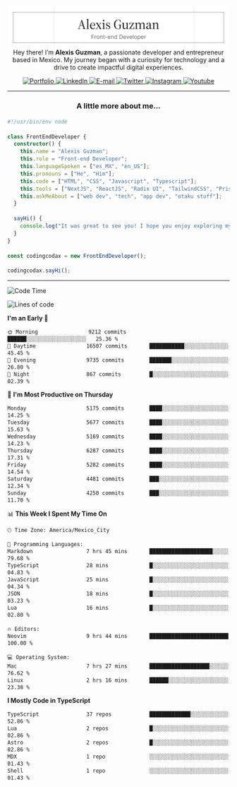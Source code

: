 <img align='right' src="./Banner.png" width="" />
<p align='center'>Hey there! I’m <strong>Alexis Guzman</strong>, a passionate developer and entrepreneur based in Mexico. My journey began with a curiosity for technology and a drive to create impactful digital experiences.</p>

<div align='center'>
  <a href='https://www.codingcodax.dev' target='_blank'>
    <img alt='Portfolio' src='https://img.shields.io/badge/Portfolio-black?logo=vercel&style=flat-square'>
  </a>
  <a href='https://linkedin.com/in/codingcodax' target='_blank'>
    <img alt='LinkedIn' src='https://img.shields.io/badge/LinkedIn-black?logo=LinkedIn&style=flat-square'>
  </a>
  <a href='mailto:hello@codingcodax.com' target='_blank'>
    <img alt='E-mail' src='https://img.shields.io/badge/Email-black?logo=Gmail&style=flat-square'>
  </a>
  <a href='https://x.com/codingcodax' target='_blank'>
    <img alt='Twitter' src='https://img.shields.io/badge/X-black?logo=X&style=flat-square'>
  </a>
  <a href='https://www.instagram.com/codingcodax' target='_blank'>
    <img alt='Instagram' src='https://img.shields.io/badge/Instagram-black?logo=Instagram&style=flat-square'>
  </a>
  <a href='https://www.youtube.com/@codingcodax' target='_blank'>
    <img alt='Youtube' src='https://img.shields.io/badge/YouTube-black?logo=Youtube&style=flat-square'>
  </a>
</div>


---

<h3 align='center'>A little more about me...</h3>

```typescript
#!/usr/bin/env node

class FrontEndDeveloper {
  constructor() {
    this.name = "Alexis Guzman";
    this.role = "Front-end Developer";
    this.languageSpoken = ["es_MX", "en_US"];
    this.pronouns = ["He", "Him"];
    this.code = ["HTML", "CSS", "Javascript", "Typescript"];
    this.tools = ["NextJS", "ReactJS", "Radix UI", "TailwindCSS", "Prisma", "Shadcn UI"];
    this.askMeAbout = ["web dev", "tech", "app dev", "otaku stuff"];
  }

  sayHi() {
    console.log("It was great to see you! I hope you enjoy exploring my work.");
  }
}

const codingcodax = new FrontEndDeveloper();

codingcodax.sayHi();
```

---

<!--START_SECTION:waka-->
![Code Time](http://img.shields.io/badge/Code%20Time-3%2C197%20hrs%2032%20mins-blue)

![Lines of code](https://img.shields.io/badge/From%20Hello%20World%20I%27ve%20Written-11.0%20million%20lines%20of%20code-blue)

**I'm an Early 🐤** 

```text
🌞 Morning                9212 commits        ██████░░░░░░░░░░░░░░░░░░░   25.36 % 
🌆 Daytime                16507 commits       ███████████░░░░░░░░░░░░░░   45.45 % 
🌃 Evening                9735 commits        ███████░░░░░░░░░░░░░░░░░░   26.80 % 
🌙 Night                  867 commits         █░░░░░░░░░░░░░░░░░░░░░░░░   02.39 % 
```
📅 **I'm Most Productive on Thursday** 

```text
Monday                   5175 commits        ████░░░░░░░░░░░░░░░░░░░░░   14.25 % 
Tuesday                  5677 commits        ████░░░░░░░░░░░░░░░░░░░░░   15.63 % 
Wednesday                5169 commits        ████░░░░░░░░░░░░░░░░░░░░░   14.23 % 
Thursday                 6287 commits        ████░░░░░░░░░░░░░░░░░░░░░   17.31 % 
Friday                   5282 commits        ████░░░░░░░░░░░░░░░░░░░░░   14.54 % 
Saturday                 4481 commits        ███░░░░░░░░░░░░░░░░░░░░░░   12.34 % 
Sunday                   4250 commits        ███░░░░░░░░░░░░░░░░░░░░░░   11.70 % 
```


📊 **This Week I Spent My Time On** 

```text
🕑︎ Time Zone: America/Mexico_City

💬 Programming Languages: 
Markdown                 7 hrs 45 mins       ████████████████████░░░░░   79.68 % 
TypeScript               28 mins             █░░░░░░░░░░░░░░░░░░░░░░░░   04.83 % 
JavaScript               25 mins             █░░░░░░░░░░░░░░░░░░░░░░░░   04.34 % 
JSON                     18 mins             █░░░░░░░░░░░░░░░░░░░░░░░░   03.23 % 
Lua                      16 mins             █░░░░░░░░░░░░░░░░░░░░░░░░   02.80 % 

🔥 Editors: 
Neovim                   9 hrs 44 mins       █████████████████████████   100.00 % 

💻 Operating System: 
Mac                      7 hrs 27 mins       ███████████████████░░░░░░   76.62 % 
Linux                    2 hrs 16 mins       ██████░░░░░░░░░░░░░░░░░░░   23.38 % 
```

**I Mostly Code in TypeScript** 

```text
TypeScript               37 repos            █████████████░░░░░░░░░░░░   52.86 % 
Lua                      2 repos             █░░░░░░░░░░░░░░░░░░░░░░░░   02.86 % 
Astro                    2 repos             █░░░░░░░░░░░░░░░░░░░░░░░░   02.86 % 
MDX                      1 repo              ░░░░░░░░░░░░░░░░░░░░░░░░░   01.43 % 
Shell                    1 repo              ░░░░░░░░░░░░░░░░░░░░░░░░░   01.43 % 
```




<!--END_SECTION:waka-->
